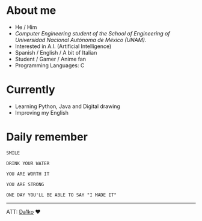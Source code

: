 # About me
- He / Him
- _Computer Engineering student of the School of Engineering of Universidad Nacional Autónoma de México (UNAM)._
- Interested in A.I. (Artificial Intelligence)
- Spanish / English / A bit of Italian
- Student / Gamer / Anime fan
- Programming Languages: C 
# Currently
- Learning Python, Java and Digital drawing
- Improving my English
# Daily remember 
```
SMILE
```
```
DRINK YOUR WATER
```
```
YOU ARE WORTH IT
```
```
YOU ARE STRONG
```
```
ONE DAY YOU'LL BE ABLE TO SAY "I MADE IT"
```
---
ATT: [Da1ko](https://github.com/Da1ko) ❤️ 
